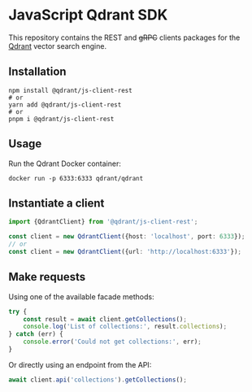 # JavaScript Qdrant SDK

This repository contains the REST and ~~gRPC~~ clients packages for the [Qdrant](https://github.com/qdrant/qdrant) vector search engine.

## Installation

```shell
npm install @qdrant/js-client-rest
# or
yarn add @qdrant/js-client-rest
# or
pnpm i @qdrant/js-client-rest
```

## Usage

Run the Qdrant Docker container:

```shell
docker run -p 6333:6333 qdrant/qdrant
```

## Instantiate a client

```ts
import {QdrantClient} from '@qdrant/js-client-rest';

const client = new QdrantClient({host: 'localhost', port: 6333});
// or
const client = new QdrantClient({url: 'http://localhost:6333'});
```

## Make requests

Using one of the available facade methods:

```ts
try {
    const result = await client.getCollections();
    console.log('List of collections:', result.collections);
} catch (err) {
    console.error('Could not get collections:', err);
}
```

Or directly using an endpoint from the API:

```ts
await client.api('collections').getCollections();
```
